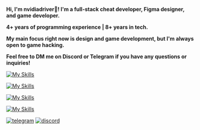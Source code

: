 **Hi, I'm nvidiadriver👋! I'm a full-stack cheat developer, Figma designer, and game developer.**

**4+ years of programming experience | 8+ years in tech.**

**My main focus right now is design and game development, but I'm always open to game hacking.**

**Feel free to DM me on Discord or Telegram if you have any questions or inquiries!**

[![My Skills](https://skillicons.dev/icons?i=cpp,cs,dotnet,py,html,css,js)]()

[![My Skills](https://skillicons.dev/icons?i=godot,unity,blender)]()

[![My Skills](https://skillicons.dev/icons?i=windows)]()

[![My Skills](https://skillicons.dev/icons?i=visualstudio,vscode,figma,replit)]()

[![telegram](https://img.shields.io/badge/TELEGRAM-5F2F92?style=for-the-badge&logo=telegram&logoColor=white)](https://t.me/nvidiadr5ver/)
[![discord](https://img.shields.io/badge/discord-260C42?style=for-the-badge&logo=discord&logoColor=white)](https://discord.com/users/1163169417337765928/)
